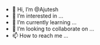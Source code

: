 - 👋 Hi, I’m @Ajutesh
- 👀 I’m interested in ...
- 🌱 I’m currently learning ...
- 💞️ I’m looking to collaborate on ...
- 📫 How to reach me ...

<!---
Ajutesh/Ajutesh is a ✨ special ✨ repository because its `README.md` (this file) appears on your GitHub profile.
You can click the Preview link to take a look at your changes.
--->
